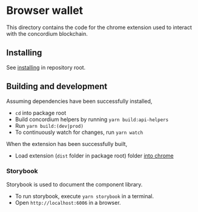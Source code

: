 # Browser wallet

This directory contains the code for the chrome extension used to interact with the concordium blockchain.

## Installing

See [installing](../../README.md#installing) in repository root.

## Building and development

Assuming dependencies have been successfully installed,

-   `cd` into package root
-   Build concordium helpers by running `yarn build:api-helpers`
-   Run `yarn build:(dev|prod)`
-   To continuously watch for changes, run `yarn watch`

When the extension has been successfully built,

-   Load extension (`dist` folder in package root) folder [into chrome](https://developer.chrome.com/docs/extensions/mv3/getstarted/#unpacked)

### Storybook

Storybook is used to document the component library.

-   To run storybook, execute `yarn storybook` in a terminal.
-   Open `http://localhost:6006` in a browser.
